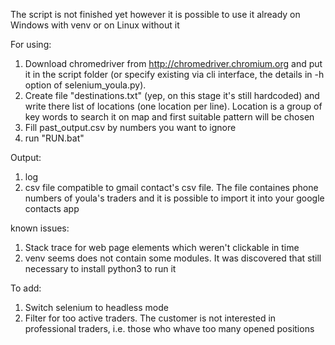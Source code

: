 The script is not finished yet however it is possible to use it already on Windows with venv or on Linux without it

For using:

1) Download chromedriver from http://chromedriver.chromium.org and put it in the script folder (or specify existing via cli interface, the details in -h option of selenium_youla.py).
2) Create file "destinations.txt" (yep, on this stage it's still hardcoded) and write there list of locations (one location per line). Location is a group of key words to search it on map and first suitable pattern will be chosen
3) Fill past_output.csv by numbers you want to ignore
4) run "RUN.bat"


Output:
1) log
2) csv file compatible to gmail contact's csv file. The file containes phone numbers of youla's traders and it is possible to import it into your google contacts app

known issues:

1) Stack trace for web page elements which weren't clickable in time
2) venv seems does not contain some modules. It was discovered that still necessary to install python3 to run it


To add:

1) Switch selenium to headless mode
2) Filter for too active traders. The customer is not interested in professional traders, i.e. those who whave too many opened positions
